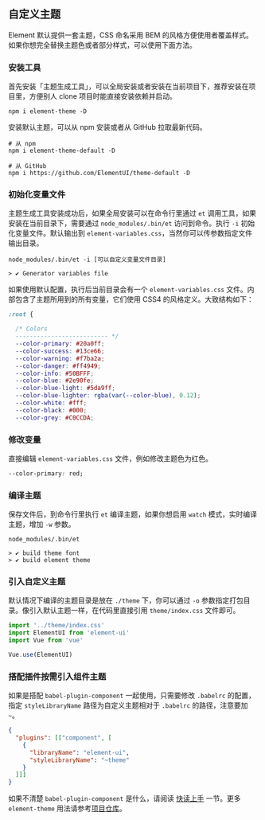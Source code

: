 ## 自定义主题
Element 默认提供一套主题，CSS 命名采用 BEM 的风格方便使用者覆盖样式。如果你想完全替换主题色或者部分样式，可以使用下面方法。

### 安装工具
首先安装「主题生成工具」，可以全局安装或者安装在当前项目下，推荐安装在项目里，方便别人 clone 项目时能直接安装依赖并启动。
```shell
npm i element-theme -D
```

安装默认主题，可以从 npm 安装或者从 GitHub 拉取最新代码。
```shell
# 从 npm
npm i element-theme-default -D

# 从 GitHub
npm i https://github.com/ElementUI/theme-default -D
```

### 初始化变量文件
主题生成工具安装成功后，如果全局安装可以在命令行里通过 `et` 调用工具，如果安装在当前目录下，需要通过 `node_modules/.bin/et` 访问到命令。执行 `-i` 初始化变量文件。默认输出到 `element-variables.css`，当然你可以传参数指定文件输出目录。

```shell
node_modules/.bin/et -i [可以自定义变量文件目录]

> ✔ Generator variables file
```

如果使用默认配置，执行后当前目录会有一个 `element-variables.css` 文件。内部包含了主题所用到的所有变量，它们使用 CSS4 的风格定义。大致结构如下：
```css
:root {

  /* Colors
  -------------------------- */
  --color-primary: #20a0ff;
  --color-success: #13ce66;
  --color-warning: #f7ba2a;
  --color-danger: #ff4949;
  --color-info: #50BFFF;
  --color-blue: #2e90fe;
  --color-blue-light: #5da9ff;
  --color-blue-lighter: rgba(var(--color-blue), 0.12);
  --color-white: #fff;
  --color-black: #000;
  --color-grey: #C0CCDA;
```

### 修改变量
直接编辑 `element-variables.css` 文件，例如修改主题色为红色。
```CSS
--color-primary: red;
```

### 编译主题
保存文件后，到命令行里执行 `et` 编译主题，如果你想启用 `watch` 模式，实时编译主题，增加 `-w` 参数。
```shell
node_modules/.bin/et

> ✔ build theme font
> ✔ build element theme
```

### 引入自定义主题
默认情况下编译的主题目录是放在 `./theme` 下，你可以通过 `-o` 参数指定打包目录。像引入默认主题一样，在代码里直接引用 `theme/index.css` 文件即可。

```javascript
import '../theme/index.css'
import ElementUI from 'element-ui'
import Vue from 'vue'

Vue.use(ElementUI)
```

### 搭配插件按需引入组件主题
如果是搭配 `babel-plugin-component` 一起使用，只需要修改 `.babelrc` 的配置，指定 `styleLibraryName` 路径为自定义主题相对于 `.babelrc` 的路径，注意要加 `~`。
```json
{
  "plugins": [["component", [
    {
      "libraryName": "element-ui",
      "styleLibraryName": "~theme"
    }
  ]]]
}
```

如果不清楚 `babel-plugin-component` 是什么，请阅读 <a href="./#/zh-CN/component/quickstart">快读上手</a> 一节。更多 `element-theme` 用法请参考[项目仓库](https://github.com/ElementUI/element-theme)。
